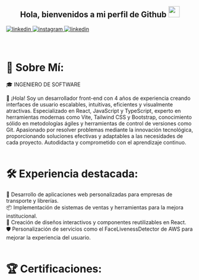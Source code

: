 <div align="center">
  <h2> Hola, bienvenidos a mi perfil de Github <img src="https://github.com/abdoachhoubi/abdoachhoubi/blob/main/gifs/Hi.gif" width="30"></h2>
</div>

<div>
  <a href="www.linkedin.com/in/juan-sebastian-quiroz-soto" target="_blank">
    <img src=https://img.shields.io/badge/linkedin-%2300acee.svg?color=1DA1F2&style=for-the-badge&logo=linkedin&logoColor=white alt=linkedin style="margin-bottom: 5px;" />
  </a>
  <a href="https://instagram.com/abdo.achhoubi" target="_blank">
    <img src=https://img.shields.io/badge/instagram-%ff5851db.svg?color=C13584&style=for-the-badge&logo=instagram&logoColor=white alt=instagram style="margin-bottom: 5px;" />
  </a>
  <a href="https://achhoubiplus.linkedin.dev" target="_blank">
    <img src=https://img.shields.io/badge/linkedin-%2300acee.svg?color=2962FF&style=for-the-badge&logo=linkedin&logoColor=white alt=linkedin style="margin-bottom: 5px;" />
  </a>
</div>

</br>
</br>

# 💫 Sobre Mí:
<P>🎓 INGENIERO DE SOFTWARE </P>

👋 ¡Hola! Soy un desarrollador front-end con 4 años de experiencia creando interfaces de usuario escalables, intuitivas, eficientes y visualmente atractivas. Especializado en React, JavaScript y TypeScript, experto en herramientas modernas como Vite, Tailwind CSS y Bootstrap, conocimiento sólido en metodologías ágiles y herramientas de control de versiones como Git.
Apasionado por resolver problemas mediante la innovación tecnológica, proporcionando soluciones efectivas y adaptables a las necesidades de cada proyecto. Autodidacta y comprometido con el aprendizaje continuo.
</br>
</br>

# 🛠️ Experiencia destacada: </br>
🌟 Desarrollo de aplicaciones web personalizadas para empresas de transporte y librerías. </br>
📦 Implementación de sistemas de ventas y herramientas para la mejora institucional. </br>
🎨 Creación de diseños interactivos y componentes reutilizables en React. </br>
🛡️ Personalización de servicios como el FaceLivenessDetector de AWS para mejorar la experiencia del usuario.
</br>
</br>

# 🏆 Certificaciones: </br>


</br>
</br>


